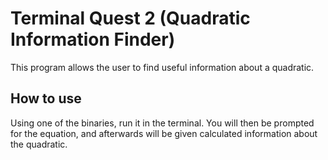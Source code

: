 # Terminal Quest 2 (Quadratic Information Finder)
This program allows the user to find useful information about a quadratic.

## How to use
Using one of the binaries, run it in the terminal. You will then be prompted for the equation, and afterwards will be given calculated information about the quadratic.